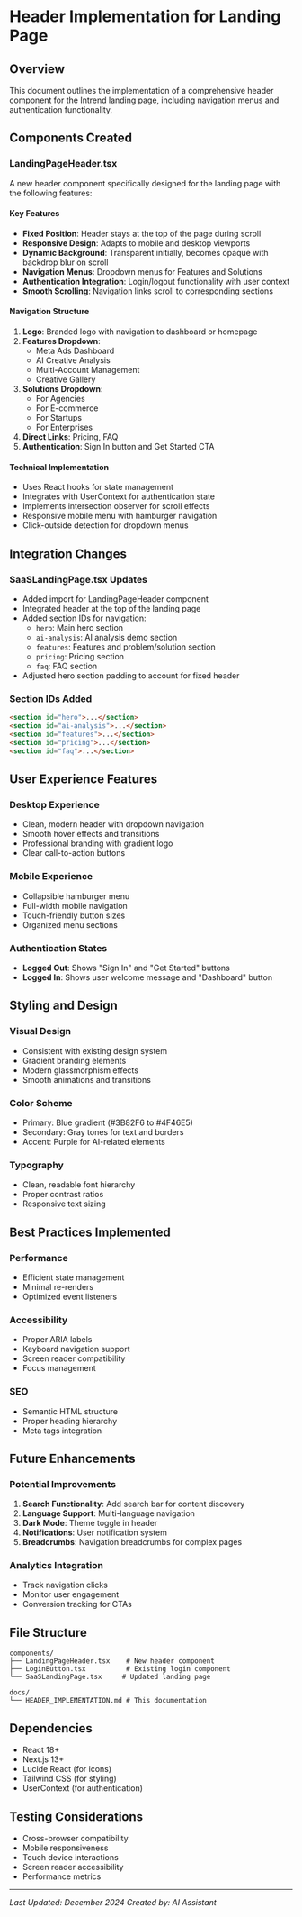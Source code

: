 # Header Implementation for Landing Page

## Overview
This document outlines the implementation of a comprehensive header component for the Intrend landing page, including navigation menus and authentication functionality.

## Components Created

### LandingPageHeader.tsx
A new header component specifically designed for the landing page with the following features:

#### Key Features
- **Fixed Position**: Header stays at the top of the page during scroll
- **Responsive Design**: Adapts to mobile and desktop viewports
- **Dynamic Background**: Transparent initially, becomes opaque with backdrop blur on scroll
- **Navigation Menus**: Dropdown menus for Features and Solutions
- **Authentication Integration**: Login/logout functionality with user context
- **Smooth Scrolling**: Navigation links scroll to corresponding sections

#### Navigation Structure
1. **Logo**: Branded logo with navigation to dashboard or homepage
2. **Features Dropdown**: 
   - Meta Ads Dashboard
   - AI Creative Analysis
   - Multi-Account Management
   - Creative Gallery
3. **Solutions Dropdown**:
   - For Agencies
   - For E-commerce
   - For Startups
   - For Enterprises
4. **Direct Links**: Pricing, FAQ
5. **Authentication**: Sign In button and Get Started CTA

#### Technical Implementation
- Uses React hooks for state management
- Integrates with UserContext for authentication state
- Implements intersection observer for scroll effects
- Responsive mobile menu with hamburger navigation
- Click-outside detection for dropdown menus

## Integration Changes

### SaaSLandingPage.tsx Updates
- Added import for LandingPageHeader component
- Integrated header at the top of the landing page
- Added section IDs for navigation:
  - `hero`: Main hero section
  - `ai-analysis`: AI analysis demo section
  - `features`: Features and problem/solution section
  - `pricing`: Pricing section
  - `faq`: FAQ section
- Adjusted hero section padding to account for fixed header

### Section IDs Added
```html
<section id="hero">...</section>
<section id="ai-analysis">...</section>
<section id="features">...</section>
<section id="pricing">...</section>
<section id="faq">...</section>
```

## User Experience Features

### Desktop Experience
- Clean, modern header with dropdown navigation
- Smooth hover effects and transitions
- Professional branding with gradient logo
- Clear call-to-action buttons

### Mobile Experience
- Collapsible hamburger menu
- Full-width mobile navigation
- Touch-friendly button sizes
- Organized menu sections

### Authentication States
- **Logged Out**: Shows "Sign In" and "Get Started" buttons
- **Logged In**: Shows user welcome message and "Dashboard" button

## Styling and Design

### Visual Design
- Consistent with existing design system
- Gradient branding elements
- Modern glassmorphism effects
- Smooth animations and transitions

### Color Scheme
- Primary: Blue gradient (#3B82F6 to #4F46E5)
- Secondary: Gray tones for text and borders
- Accent: Purple for AI-related elements

### Typography
- Clean, readable font hierarchy
- Proper contrast ratios
- Responsive text sizing

## Best Practices Implemented

### Performance
- Efficient state management
- Minimal re-renders
- Optimized event listeners

### Accessibility
- Proper ARIA labels
- Keyboard navigation support
- Screen reader compatibility
- Focus management

### SEO
- Semantic HTML structure
- Proper heading hierarchy
- Meta tags integration

## Future Enhancements

### Potential Improvements
1. **Search Functionality**: Add search bar for content discovery
2. **Language Support**: Multi-language navigation
3. **Dark Mode**: Theme toggle in header
4. **Notifications**: User notification system
5. **Breadcrumbs**: Navigation breadcrumbs for complex pages

### Analytics Integration
- Track navigation clicks
- Monitor user engagement
- Conversion tracking for CTAs

## File Structure
```
components/
├── LandingPageHeader.tsx    # New header component
├── LoginButton.tsx          # Existing login component
└── SaaSLandingPage.tsx     # Updated landing page

docs/
└── HEADER_IMPLEMENTATION.md # This documentation
```

## Dependencies
- React 18+
- Next.js 13+
- Lucide React (for icons)
- Tailwind CSS (for styling)
- UserContext (for authentication)

## Testing Considerations
- Cross-browser compatibility
- Mobile responsiveness
- Touch device interactions
- Screen reader accessibility
- Performance metrics

---

*Last Updated: December 2024*
*Created by: AI Assistant*
